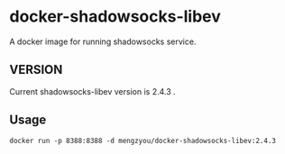 # docker-shadowsocks-libev

A docker image for running shadowsocks service.

## VERSION

Current shadowsocks-libev version is 2.4.3 .  

## Usage

`docker run -p 8388:8388 -d mengzyou/docker-shadowsocks-libev:2.4.3`
